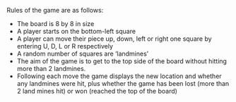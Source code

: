 Rules of the game are as follows:

- The board is 8 by 8 in size
- A player starts on the bottom-left square
- A player can move their piece up, down, left or right one square by entering U, D, L or R
respectively
- A random number of squares are ‘landmines’
- The aim of the game is to get to the top side of the board without hitting more than 2
landmines.
- Following each move the game displays the new location and whether any landmines were hit,
plus whether the game has been lost (more than 2 land mines hit) or won (reached the top of
the board)